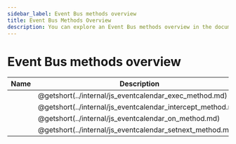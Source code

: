 ```yaml
---
sidebar_label: Event Bus methods overview
title: Event Bus Methods Overview
description: You can explore an Event Bus methods overview in the documentation of the DHTMLX JavaScript Event Calendar library. Browse developer guides and API reference, try out code examples and live demos, and download a free 30-day evaluation version of DHTMLX Event Calendar.
---
```


# Event Bus methods overview

| Name                                                         | Description                                                     |
| ------------------------------------------------------------ | --------------------------------------------------------------- |
| [](../internal/js_eventcalendar_exec_method.md)              | @getshort(../internal/js_eventcalendar_exec_method.md)          |
| [](../internal/js_eventcalendar_intercept_method.md)         | @getshort(../internal/js_eventcalendar_intercept_method.md)     |
| [](../internal/js_eventcalendar_on_method.md)                | @getshort(../internal/js_eventcalendar_on_method.md)            |
| [](../internal/js_eventcalendar_setnext_method.md)           | @getshort(../internal/js_eventcalendar_setnext_method.md)       |